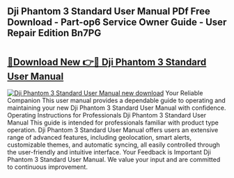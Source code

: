 ## Dji Phantom 3 Standard User Manual PDf Free Download - Part-op6 Service Owner Guide - User Repair Edition Bn7PG

# <h2><a href="http://bc44007.oget.top/?id=Dji+Phantom+3+Standard+User+Manual">🔗Download New 👉🔴 Dji Phantom 3 Standard User Manual</a></h2>

[![Dji Phantom 3 Standard User Manual new download](https://i.imgur.com/5g1atiW.png)](http://bc44007.oget.top/?id=Dji+Phantom+3+Standard+User+Manual)
Your Reliable Companion This user manual provides a dependable guide to operating and maintaining your new Dji Phantom 3 Standard User Manual with confidence. Operating Instructions for Professionals Dji Phantom 3 Standard User Manual This guide is intended for professionals familiar with product type operation. Dji Phantom 3 Standard User Manual offers users an extensive range of advanced features, including geolocation, smart alerts, customizable themes, and automatic syncing, all easily controlled through the user-friendly and intuitive interface. Your Feedback is Important Dji Phantom 3 Standard User Manual. We value your input and are committed to continuous improvement.
